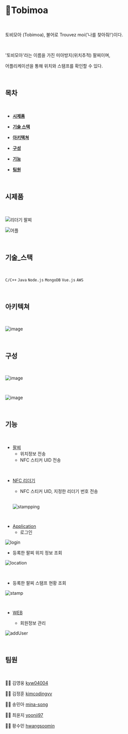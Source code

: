 # 📌Tobimoa
<br/>

토비모아 (Tobimoa), 불어로 Trouvez moi('나를 찾아줘!')이다.

<br/>

'토비모아'라는 이름을 가진 미아방지(위치추적) 팔찌이며,

어플리케이션을 통해 위치와 스탬프를 확인할 수 있다.

<br/>

## 목차

<br/>

+ **[시제품](#시제품)**

+ **[기술 스택](#기술_스택)**

+ **[아키텍쳐](#아키텍쳐)**

+ **[구성](#구성)**

+ **[기능](#기능)**

+ **[팀원](#팀원)**

<br/>

## 시제품

<br/>

![리더기 팔찌](https://user-images.githubusercontent.com/56823099/87031062-73270a80-c21d-11ea-8ca8-bd4a5a8c20c3.PNG)

![어플](https://user-images.githubusercontent.com/56823099/87031124-93ef6000-c21d-11ea-9ba1-0b8a566d1f84.PNG)

<br/>

## 기술_스택

<br/>

`C/C++`  `Java`  `Node.js`  `MongoDB`  `Vue.js`  `AWS`

<br/>

## 아키텍쳐

<br/>

![image](https://user-images.githubusercontent.com/56823099/87031516-33145780-c21e-11ea-8d53-9332336b5c3e.png)

<br/>

## 구성

<br/>

 ![image](https://user-images.githubusercontent.com/56823099/87032230-3cea8a80-c21f-11ea-9e91-28e762609d78.png)

 <br/>

 ![image](https://user-images.githubusercontent.com/56823099/87032349-702d1980-c21f-11ea-9819-b48bd6aeb364.png)

<br/>

## 기능

<br/>

* [팔찌](https://github.com/CSIE16/Tobimoa-Arduino)
  + 위치정보 전송
  + NFC 스티커 UID 전송

<br/>

* [NFC 리더기](https://github.com/CSIE16/Tobimoa-Arduino) 

  + NFC 스티커 UID, 지정한 리더기 번호 전송

  <br/>
  
  ![stampping](https://user-images.githubusercontent.com/57852139/87039381-0b2af100-c22a-11ea-898c-900df61938ea.gif)

<br/>

* [Application](https://github.com/CSIE16/Tobimoa-Mobile)
  + 로그인
  
![login](https://user-images.githubusercontent.com/57852139/87045355-c0fa3d80-c232-11ea-8d3b-29e098ba8cdc.gif)
<br/>

  + 등록한 팔찌 위치 정보 조회
  
![location](https://user-images.githubusercontent.com/57852139/87044814-08cc9500-c232-11ea-8bef-6f8942ee76eb.gif)

<br/>

  + 등록한 팔찌 스탬프 현황 조회
  
![stamp](https://user-images.githubusercontent.com/57852139/87045481-ea1ace00-c232-11ea-917d-1146c6468aca.gif)

<br/>

* [WEB](https://github.com/CSIE16/Tobimoa-Web)
  
  * 회원정보 관리
  
![addUser](https://user-images.githubusercontent.com/57852139/87045995-87760200-c233-11ea-835c-dc1ef8cabb18.gif)

<br/>

## 팀원

<br/>

👨‍🎓 김영웅 [kyw04004](https://github.com/kyw04004/)

👨‍🎓 김정훈 [kimcodingvv](https://github.com/kimcodingvv/)

👩‍🎓 송민아 [mina-song](https://github.com/mina-song/)

👩‍🎓 최윤지 [yoonji97](https://github.com/yoonji97/)

👩‍🎓 황수민 [hwangsoomin](https://github.com/hwangsoomin/)

<br/>

